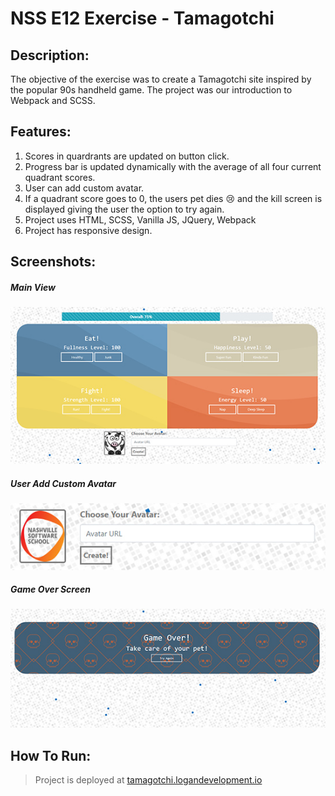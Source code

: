 # NSS E12 Exercise - Tamagotchi

## Description:
The objective of the exercise was to create a Tamagotchi site inspired by the popular 90s handheld game. The project was our introduction to Webpack and SCSS. 

## Features:
1. Scores in quardrants are updated on button click.
1. Progress bar is updated dynamically with the average of all four current quadrant scores.
1. User can add custom avatar.
1. If a quadrant score goes to 0, the users pet dies :cry: and the kill screen is displayed giving the user the option to try again. 
1. Project uses HTML, SCSS, Vanilla JS, JQuery, Webpack
1. Project has responsive design.

## Screenshots:
##### Main View
![User Input](screenshots/readme1.jpg)
##### User Add Custom Avatar
![Sort View](screenshots/readme2.jpg)
##### Game Over Screen
![Kill Screen](screenshots/readme3.jpg)

## How To Run:
> Project is deployed at [tamagotchi.logandevelopment.io](https://tamagotchi.logandevelopment.io)
